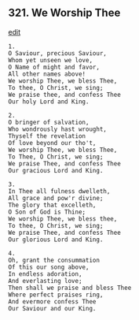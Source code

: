 
## 321.  We Worship Thee
[edit](https://docs.google.com/document/d/1SNpMzUvVDoZlBPxHMAZZ3EqgA9kXe7cQ/edit?mode=html)



    1.
    O Saviour, precious Saviour,
    Whom yet unseen we love,
    O Name of might and favor,
    All other names above!
    We worship Thee, we bless Thee,
    To thee, O Christ, we sing;
    We praise thee, and confess Thee
    Our holy Lord and King.

    2.
    O bringer of salvation,
    Who wondrously hast wrought,
    Thyself the revelation 
    Of love beyond our tho't,
    We worship Thee, we bless Thee,
    To Thee, O Christ, we sing;
    We praise Thee, and confess Thee
    Our gracious Lord and King.

    3.
    In Thee all fulness dwelleth,
    All grace and pow'r divine;
    The glory that excelleth,
    O Son of God is Thine;
    We worship Thee, we bless thee,
    To thee, O Christ, we sing;
    We praise Thee, and confess Thee
    Our glorious Lord and King.

    4.
    Oh, grant the consummation
    Of this our song above,
    In endless adoration,
    And everlasting love;
    Then shall we praise and bless Thee
    Where perfect praises ring,
    And evermore confess Thee
    Our Saviour and our King.
